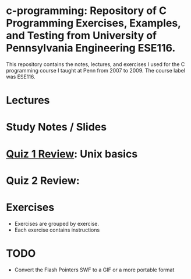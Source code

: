 c-programming: Repository of C Programming Exercises, Examples, and Testing from University of Pennsylvania Engineering ESE116.
=============

This repository contains the notes, lectures, and exercises I used for the C programming course I taught at Penn from 2007 to 2009.  The course label was ESE116.

Lectures
========


Study Notes / Slides
====================

# [Quiz 1 Review](quiz_review/review_quiz1): Unix basics
# Quiz 2 Review:


Exercises
=========
- Exercises are grouped by exercise.
- Each exercise contains instructions

TODO
====
- Convert the Flash Pointers SWF to a GIF or a more portable format
